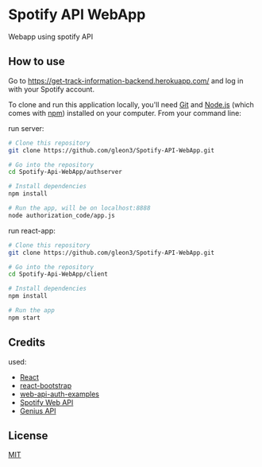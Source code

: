 # Spotify API WebApp

Webapp using spotify API

## How to use

Go to https://get-track-information-backend.herokuapp.com/ and log in with your Spotify account.

To clone and run this application locally, you'll need [Git](https://git-scm.com/) and [Node.js](https://nodejs.org/en/download/) (which comes with [npm](https://www.npmjs.com/)) installed on your computer. From your command line:

run server:
```bash
# Clone this repository
git clone https://github.com/gleon3/Spotify-API-WebApp.git

# Go into the repository
cd Spotify-Api-WebApp/authserver

# Install dependencies
npm install

# Run the app, will be on localhost:8888
node authorization_code/app.js
```

run react-app:
```bash
# Clone this repository
git clone https://github.com/gleon3/Spotify-API-WebApp.git

# Go into the repository
cd Spotify-Api-WebApp/client

# Install dependencies
npm install

# Run the app
npm start
```

## Credits

used:

* [React](https://reactjs.org/)
* [react-bootstrap](https://react-bootstrap.github.io/getting-started/introduction/)
* [web-api-auth-examples](https://github.com/spotify/web-api-auth-examples)
* [Spotify Web API](https://developer.spotify.com/documentation/web-api/reference/)
* [Genius API](https://docs.genius.com/)

## License
[MIT](https://choosealicense.com/licenses/mit/)
